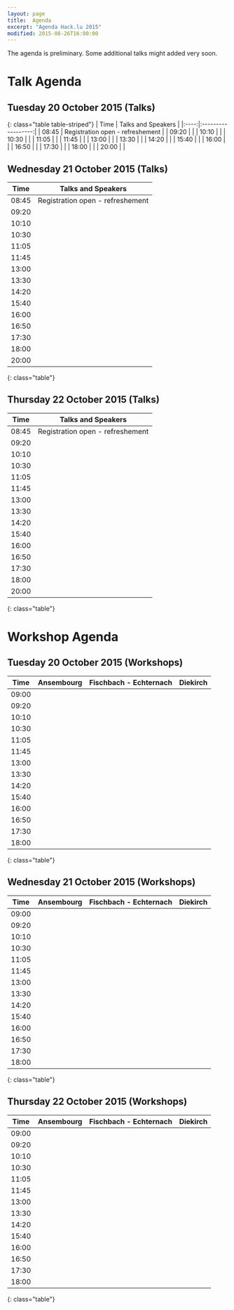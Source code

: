 ```yaml
---
layout: page
title:  Agenda
excerpt: "Agenda Hack.lu 2015"
modified: 2015-08-26T16:00:00
---
```


The agenda is preliminary. Some additional talks might added very soon.


Talk Agenda
===========

Tuesday 20 October 2015 (Talks)
-------------------------------

{: class="table table-striped"}
| Time | Talks and Speakers |
|:----:|:------------------:|
| 08:45 | Registration open - refreshement |
| 09:20 | |
| 10:10 | |
| 10:30 | |
| 11:05 | |
| 11:45 | |
| 13:00 | |
| 13:30 | |
| 14:20 | |
| 15:40 | |
| 16:00 | |
| 16:50 | |
| 17:30 | |
| 18:00 | |
| 20:00 | |

Wednesday 21 October 2015 (Talks)
---------------------------------

| Time | Talks and Speakers |
|:----:|:------------------:|
| 08:45 | Registration open - refreshement |
| 09:20 | |
| 10:10 | |
| 10:30 | |
| 11:05 | |
| 11:45 | |
| 13:00 | |
| 13:30 | |
| 14:20 | |
| 15:40 | |
| 16:00 | |
| 16:50 | |
| 17:30 | |
| 18:00 | |
| 20:00 | |
{: class="table"}

Thursday 22 October 2015 (Talks)
--------------------------------

| Time | Talks and Speakers |
|:----:|:------------------:|
| 08:45 | Registration open - refreshement |
| 09:20 | |
| 10:10 | |
| 10:30 | |
| 11:05 | |
| 11:45 | |
| 13:00 | |
| 13:30 | |
| 14:20 | |
| 15:40 | |
| 16:00 | |
| 16:50 | |
| 17:30 | |
| 18:00 | |
| 20:00 | |
{: class="table"}

Workshop Agenda
===============

Tuesday 20 October 2015 (Workshops)
-----------------------------------

| Time | Ansembourg | Fischbach - Echternach | Diekirch |
|:----:|:----------:|:----------------------:|:--------:|
| 09:00 | | | |
| 09:20 | | | |
| 10:10 | | | |
| 10:30 | | | |
| 11:05 | | | |
| 11:45 | | | |
| 13:00 | | | |
| 13:30 | | | |
| 14:20 | | | |
| 15:40 | | | |
| 16:00 | | | |
| 16:50 | | | |
| 17:30 | | | |
| 18:00 | | | |
{: class="table"}

Wednesday 21 October 2015 (Workshops)
-------------------------------------

| Time | Ansembourg | Fischbach - Echternach | Diekirch |
|:----:|:----------:|:----------------------:|:--------:|
| 09:00 | | | |
| 09:20 | | | |
| 10:10 | | | |
| 10:30 | | | |
| 11:05 | | | |
| 11:45 | | | |
| 13:00 | | | |
| 13:30 | | | |
| 14:20 | | | |
| 15:40 | | | |
| 16:00 | | | |
| 16:50 | | | |
| 17:30 | | | |
| 18:00 | | | |
{: class="table"}

Thursday 22 October 2015 (Workshops)
------------------------------------

| Time | Ansembourg | Fischbach - Echternach | Diekirch |
|:----:|:----------:|:----------------------:|:--------:|
| 09:00 | | | |
| 09:20 | | | |
| 10:10 | | | |
| 10:30 | | | |
| 11:05 | | | |
| 11:45 | | | |
| 13:00 | | | |
| 13:30 | | | |
| 14:20 | | | |
| 15:40 | | | |
| 16:00 | | | |
| 16:50 | | | |
| 17:30 | | | |
| 18:00 | | | |
{: class="table"}

